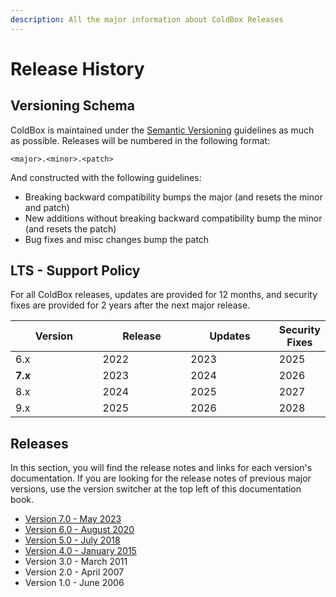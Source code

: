```yaml
---
description: All the major information about ColdBox Releases
---
```


# Release History

## Versioning Schema

ColdBox is maintained under the [Semantic Versioning](http://semver.org) guidelines as much as possible. Releases will be numbered in the following format:

```
<major>.<minor>.<patch>
```

And constructed with the following guidelines:

* Breaking backward compatibility bumps the major (and resets the minor and patch)
* New additions without breaking backward compatibility bump the minor (and resets the patch)
* Bug fixes and misc changes bump the patch

## LTS - Support Policy

For all ColdBox releases, updates are provided for 12 months, and security fixes are provided for 2 years after the next major release.

<table><thead><tr><th width="141">Version</th><th width="142">Release</th><th width="142">Updates</th><th>Security Fixes</th></tr></thead><tbody><tr><td>6.x</td><td>2022</td><td>2023</td><td>2025</td></tr><tr><td><strong>7.x</strong></td><td>2023</td><td>2024</td><td>2026</td></tr><tr><td>8.x</td><td>2024</td><td>2025</td><td>2027</td></tr><tr><td>9.x</td><td>2025</td><td>2026</td><td>2028</td></tr></tbody></table>

## Releases

In this section, you will find the release notes and links for each version's documentation. If you are looking for the release notes of previous major versions, use the version switcher at the top left of this documentation book.

* [Version 7.0 - May 2023](../../)
* [Version 6.0 - August 2020](https://coldbox.ortusbooks.com/v/v6.x/intro/release-history/whats-new-with-6.0.0)
* [Version 5.0 - July 2018](https://coldbox.ortusbooks.com/v/v5.x/intro/introduction/whats-new-with-5.0.0)
* [Version 4.0 - January 2015](https://coldbox.ortusbooks.com/v/v4.x/intro/introduction/whats-new-with-4.0.0)
* Version 3.0 - March 2011
* Version 2.0 - April 2007
* Version 1.0 - June 2006

